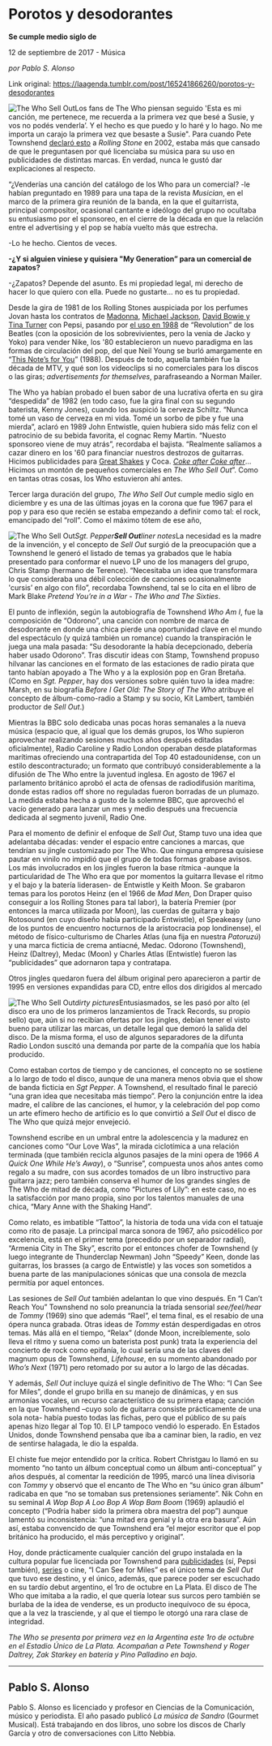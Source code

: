 # Porotos y desodorantes

**Se cumple medio siglo de**

12 de septiembre de 2017 - Música

_por Pablo S. Alonso_

Link original: https://laagenda.tumblr.com/post/165241866260/porotos-y-desodorantes

![The Who Sell Out](https://64.media.tumblr.com/49114f1c691a8e3efc59d03e290ce03d/4e1da719f807dc31-25/s500x750/414d585e2558d91bd7806b272652e6c12f35e934.jpg)Los fans de The Who piensan seguido 'Esta es mi canción, me pertenece, me recuerda a la primera vez que besé a Susie, y vos no podés venderla’. Y el hecho es que puedo y lo haré y lo hago. No me importa un carajo la primera vez que besaste a Susie". Para cuando Pete Townshend [declaró esto](http://www.rollingstone.com/music/news/pete-townshend-on-sex-crying-and-pretending-to-be-drunk-20020808) a *Rolling Stone* en 2002, estaba más que cansado de que le preguntasen por qué licenciaba su música para su uso en publicidades de distintas marcas. En verdad, nunca le gustó dar explicaciones al respecto.

“¿Venderías una canción del catálogo de los Who para un comercial? -le habían preguntado en 1989 para una tapa de la revista *Musician*, en el marco de la primera gira reunión de la banda, en la que el guitarrista, principal compositor, ocasional cantante e ideólogo del grupo no ocultaba su entusiasmo por el sponsoreo, en el cierre de la década en que la relación entre el advertising y el pop se había vuelto más que estrecha.

-Lo he hecho. Cientos de veces.

**-¿Y si alguien viniese y quisiera "My Generation” para un comercial de zapatos?**  

-¿Zapatos? Depende del asunto. Es mi propiedad legal, mi derecho de hacer lo que quiero con ella. Puede no gustarte… no es tu propiedad.

Desde la gira de 1981 de los Rolling Stones auspiciada por los perfumes Jovan hasta los contratos de [Madonna](https://youtu.be/rM-0rmUgOnY), [Michael Jackson](https://youtu.be/po0jY4WvCIc), [David Bowie y Tina Turner](https://youtu.be/U7vYP1S9_qQ) con Pepsi, pasando por [el uso en 1988](https://youtu.be/cQo-_fGHu1Q) de “Revolution” de los Beatles (con la oposición de los sobrevivientes, pero la venia de Jacko y Yoko) para vender Nike, los '80 establecieron un nuevo paradigma en las formas de circulación del pop, del que Neil Young se burló amargamente en “[This Note’s for You](https://youtu.be/KSSvzCNBvlQ)” (1988). Después de todo, aquella también fue la década de MTV, y qué son los videoclips si no comerciales para los discos o las giras; *advertisements for themselves*, parafraseando a Norman Mailer.

The Who ya habían probado el buen sabor de una lucrativa oferta en su gira “despedida” de 1982 (en todo caso, fue la gira final con su segundo baterista, Kenny Jones), cuando los auspició la cerveza Schiltz. “Nunca tomé un vaso de cerveza en mi vida. Tomé un sorbo de pibe y fue una mierda”, aclaró en 1989 John Entwistle, quien hubiera sido más feliz con el patrocinio de su bebida favorita, el cognac Remy Martin. “Nuesto sponsoreo viene de muy atrás”, recordaba el bajista. “Realmente salíamos a cazar dinero en los '60 para financiar nuestros destrozos de guitarras. Hicimos publicidades para [Great Shakes](https://youtu.be/b3qbUQ9oPYw) y Coca. *[Coke after Coke after](https://youtu.be/JwlVJ-YWw6Y)*… Hicimos un montón de pequeños comerciales en *The Who Sell Out*”. Como en tantas otras cosas, los Who estuvieron ahí antes.

Tercer larga duración del grupo, *The Who Sell Out* cumple medio siglo en diciembre y es una de las últimas joyas en la corona que fue 1967 para el pop y para eso que recién se estaba empezando a definir como tal: el rock, emancipado del “roll”. Como el máximo tótem de ese año, 


![The Who Sell Out](https://64.media.tumblr.com/a3cff880b81b3364c569a20417c37d0c/4e1da719f807dc31-3e/s400x600/bc6523300ed111e10d8ec89b447448d1807be992.jpg)*Sgt. Pepper**Sell Out**liner notes*La necesidad es la madre de la invención, y el concepto de *Sell Out* surgió de la preocupación que a Townshend le generó el listado de temas ya grabados que le había presentado para conformar el nuevo LP uno de los managers del grupo, Chris Stamp (hermano de Terence). “Necesitaba un idea que transformara lo que consideraba una débil colección de canciones ocasionalmente 'cursis’ en algo con filo”, recordaba Townshend, tal se lo cita en el libro de Mark Blake *Pretend You’re in a War - The Who and The Sixties*. 

El punto de inflexión, según la autobiografía de Townshend *Who Am I*, fue la composición de “Odorono”, una canción con nombre de marca de desodorante en donde una chica pierde una oportunidad clave en el mundo del espectáculo (y quizá también un romance) cuando la transpiración le juega una mala pasada: “Su desodorante la había decepcionado, debería haber usado Odorono”. Tras discutir ideas con Stamp, Townshend propuso hilvanar las canciones en el formato de las estaciones de radio pirata que tanto habían apoyado a The Who y a la explosión pop en Gran Bretaña. (Como en *Sgt. Pepper*, hay dos versiones sobre quién tuvo la idea madre: Marsh, en su biografía *Before I Get Old: The Story of The Who* atribuye el concepto de álbum-como-radio a Stamp y su socio, Kit Lambert, también productor de *Sell Out*.)

Mientras la BBC solo dedicaba unas pocas horas semanales a la nueva música (espacio que, al igual que los demás grupos, los Who supieron aprovechar realizando sesiones muchos años después editadas oficialmente), Radio Caroline y Radio London operaban desde plataformas marítimas ofreciendo una contrapartida del Top 40 estadounidense, con un estilo descontracturado; un formato que contribuyó considerablemente a la difusión de The Who entre la juventud inglesa. En agosto de 1967 el parlamento británico aprobó el acta de ofensas de radiodifusión marítima, donde estas radios off shore no reguladas fueron borradas de un plumazo. La medida estaba hecha a gusto de la solemne BBC, que aprovechó el vacío generado para lanzar un mes y medio después una frecuencia dedicada al segmento juvenil, Radio One. 

Para el momento de definir el enfoque de *Sell Out*, Stamp tuvo una idea que adelantaba décadas: vender el espacio entre canciones a marcas, que tendrían su jingle customizado por The Who. Que ninguna empresa quisiese pautar en vinilo no impidió que el grupo de todas formas grabase avisos. Los más involucrados en los jingles fueron la base rítmica -aunque la particularidad de The Who era que por momentos la guitarra llevase el ritmo y el bajo y la batería liderasen- de Entwistle y Keith Moon. Se grabaron temas para los porotos Heinz (en el 1966 de *Mad Men*, Don Draper quiso conseguir a los Rolling Stones para tal labor), la batería Premier (por entonces la marca utilizada por Moon), las cuerdas de guitarra y bajo Rotosound (en cuyo diseño había participado Entwistle), el Speakeasy (uno de los puntos de encuentro nocturnos de la aristocracia pop londinense), el método de físico-culturismo de Charles Atlas (una fija en nuestra *Patoruzú*) y una marca ficticia de crema antiacné, Medac. Odorono (Townshend), Heinz (Daltrey), Medac (Moon) y Charles Atlas (Entwistle) fueron las “publicidades” que adornaron tapa y contratapa.

Otros jingles quedaron fuera del álbum original pero aparecieron a partir de 1995 en versiones expandidas para CD, entre ellos dos dirigidos al mercado 


![The Who Sell Out](https://64.media.tumblr.com/49114f1c691a8e3efc59d03e290ce03d/4e1da719f807dc31-25/s400x600/dd35e7b171ff5d31df0967d0e24a67cb8622890a.jpg)*dirty pictures*Entusiasmados, se les pasó por alto (el disco era uno de los primeros lanzamientos de Track Records, su propio sello) que, aún si no recibían ofertas por los jingles, debían tener el visto bueno para utilizar las marcas, un detalle legal que demoró la salida del disco. De la misma forma, el uso de algunos separadores de la difunta Radio London suscitó una demanda por parte de la compañía que los había producido.

Como estaban cortos de tiempo y de canciones, el concepto no se sostiene a lo largo de todo el disco, aunque de una manera menos obvia que el show de banda ficticia en *Sgt Pepper*. A Townshend, el resultado final le pareció “una gran idea que necesitaba más tiempo”. Pero la conjunción entre la idea madre, el calibre de las canciones, el humor, y la celebración del pop como un arte efímero hecho de artificio es lo que convirtió a *Sell Out* el disco de The Who que quizá mejor envejeció. 

Townshend escribe en un umbral entre la adolescencia y la madurez en canciones como “Our Love Was”, la mirada ciclotímica a una relación terminada (que también recicla algunos pasajes de la mini opera de 1966 *A Quick One While He’s Away*), o “Sunrise”, compuesta unos años antes como regalo a su madre, con sus acordes tomados de un libro instructivo para guitarra jazz; pero también conserva el humor de los grandes singles de The Who de mitad de década, como “Pictures of Lily”: en este caso, no es la satisfacción por mano propia, sino por los talentos manuales de una chica, “Mary Anne with the Shaking Hand”. 

Como relato, es imbatible “Tattoo”, la historia de toda una vida con el tatuaje como rito de pasaje. La principal marca sonora de 1967, año psicodélico por excelencia, está en el primer tema (precedido por un separador radial), “Armenia City in The Sky”, escrito por el entonces chofer de Townshend (y luego integrante de Thunderclap Newman) John “Speedy” Keen, donde las guitarras, los brasses (a cargo de Entwistle) y las voces son sometidos a buena parte de las manipulaciones sónicas que una consola de mezcla permitía por aquel entonces. 

Las sesiones de *Sell Out* también adelantan lo que vino después. En “I Can’t Reach You” Townshend no solo preanuncia la tríada sensorial *see/feel/hear* de *Tommy* (1969) sino que además “Rael”, el tema final, es el resabio de una ópera nunca grabada. Otras ideas de *Tommy* están desperdigadas en otros temas. Más allá en el tiempo, “Relax” (donde Moon, increíblemente, solo lleva el ritmo y suena como un baterista post punk) trata la experiencia del concierto de rock como epifanía, lo cual sería una de las claves del magnum opus de Townshend, *Lifehouse*, en su momento abandonado por *Who’s Next* (1971) pero retomado por su autor a lo largo de las décadas.

Y además, *Sell Out* incluye quizá el single definitivo de The Who: “I Can See for Miles”, donde el grupo brilla en su manejo de dinámicas, y en sus armonías vocales, un recurso característico de su primera etapa; canción en la que Townshend –cuyo solo de guitarra consiste prácticamente de una sola nota- había puesto todas las fichas, pero que el público de su país apenas hizo llegar al Top 10. El LP tampoco vendió lo esperado. En Estados Unidos, donde Townshend pensaba que iba a caminar bien, la radio, en vez de sentirse halagada, le dio la espalda. 

El chiste fue mejor entendido por la crítica. Robert Christgau lo llamó en su momento “no tanto un álbum conceptual como un álbum anti-conceptual” y años después, al comentar la reedición de 1995, marcó una línea divisoria con *Tommy* y observó que el encanto de The Who en “su único gran álbum” radicaba en que “no se tomaban sus pretensiones seriamente”. Nik Cohn en su seminal *A Wop Bop A Loo Bop A Wop Bam Boom* (1969) aplaudió el concepto (“Podría haber sido la primera obra maestra del pop”) aunque lamentó su inconsistencia: “una mitad era genial y la otra era basura”. Aún así, estaba convencido de que Townshend era “el mejor escritor que el pop británico ha producido, el más perceptivo y original”.

Hoy, donde prácticamente cualquier canción del grupo instalada en la cultura popular fue licenciada por Townshend para [publicidades](https://youtu.be/wSLtBkFHlwk) (sí, Pepsi también), [series](https://youtu.be/mR3jnW2kcUs) o cine, “I Can See for Miles” es el único tema de *Sell Out* que tuvo ese destino, y el único, además, que parece poder ser escuchado en su tardío debut argentino, el 1ro de octubre en La Plata. El disco de The Who que imitaba a la radio, el que quería lotear sus surcos pero también se burlaba de la idea de venderse, es un producto inequívoco de su época, que a la vez la trasciende, y al que el tiempo le otorgó una rara clase de integridad.

  


*The Who se presenta por primera vez en la Argentina este 1ro de octubre en el Estadio Único de La Plata. Acompañan a Pete Townshend y Roger Daltrey, Zak Starkey en batería y Pino Palladino en bajo.*

  




---

 Pablo S. Alonso
----------------

 Pablo S. Alonso es licenciado y profesor en Ciencias de la Comunicación, músico y periodista. El año pasado publicó *La música de Sandro* (Gourmet Musical). Está trabajando en dos libros, uno sobre los discos de Charly García y otro de conversaciones con Litto Nebbia. 

